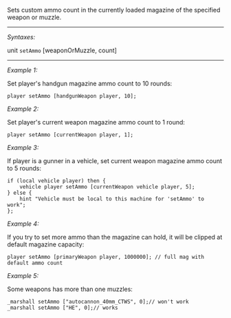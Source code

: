 Sets custom ammo count in the currently loaded magazine of the specified weapon or muzzle.


---
*Syntaxes:*

unit `setAmmo` [weaponOrMuzzle, count]

---
*Example 1:*

Set player's handgun magazine ammo count to 10 rounds:

```sqf
player setAmmo [handgunWeapon player, 10];
```

*Example 2:*

Set player's current weapon magazine ammo count to 1 round:

```sqf
player setAmmo [currentWeapon player, 1];
```

*Example 3:*

If player is a gunner in a vehicle, set current weapon magazine ammo count to 5 rounds:

```sqf
if (local vehicle player) then {
	vehicle player setAmmo [currentWeapon vehicle player, 5];
} else {
	hint "Vehicle must be local to this machine for 'setAmmo' to work";
};
```

*Example 4:*

If you try to set more ammo than the magazine can hold, it will be clipped at default magazine capacity:

```sqf
player setAmmo [primaryWeapon player, 1000000]; // full mag with default ammo count
```

*Example 5:*

Some weapons has more than one muzzles:

```sqf
_marshall setAmmo ["autocannon_40mm_CTWS", 0];// won't work
_marshall setAmmo ["HE", 0];// works
```